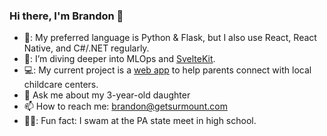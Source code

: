 ### Hi there, I'm Brandon 👋
- 🐍: My preferred language is Python & Flask, but I also use React, React Native, and C#/.NET regularly. 
- 📖: I’m diving deeper into MLOps and [SvelteKit](https://svelte.dev/).
- 💻: My current project is a [web app](https://www.toddly.app) to help parents connect with local childcare centers.
- 💬 Ask me about my 3-year-old daughter
- 📫 How to reach me: [brandon@getsurmount.com](mailto:brandon@getsurmount.com) 
- 🏊‍♂️: Fun fact: I swam at the PA state meet in high school.
